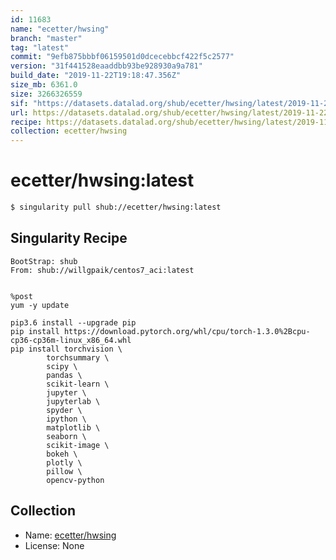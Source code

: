 ```yaml
---
id: 11683
name: "ecetter/hwsing"
branch: "master"
tag: "latest"
commit: "9efb875bbbf06159501d0dcecebbcf422f5c2577"
version: "31f441528eaaddbb93be928930a9a781"
build_date: "2019-11-22T19:18:47.356Z"
size_mb: 6361.0
size: 3266326559
sif: "https://datasets.datalad.org/shub/ecetter/hwsing/latest/2019-11-22-9efb875b-31f44152/31f441528eaaddbb93be928930a9a781.sif"
url: https://datasets.datalad.org/shub/ecetter/hwsing/latest/2019-11-22-9efb875b-31f44152/
recipe: https://datasets.datalad.org/shub/ecetter/hwsing/latest/2019-11-22-9efb875b-31f44152/Singularity
collection: ecetter/hwsing
---
```


# ecetter/hwsing:latest

```bash
$ singularity pull shub://ecetter/hwsing:latest
```

## Singularity Recipe

```singularity
BootStrap: shub
From: shub://willgpaik/centos7_aci:latest


%post
yum -y update

pip3.6 install --upgrade pip
pip install https://download.pytorch.org/whl/cpu/torch-1.3.0%2Bcpu-cp36-cp36m-linux_x86_64.whl
pip install torchvision \
        torchsummary \
        scipy \
        pandas \
        scikit-learn \
        jupyter \
        jupyterlab \
        spyder \
        ipython \
        matplotlib \
        seaborn \
        scikit-image \
        bokeh \
        plotly \
        pillow \
        opencv-python
```

## Collection

 - Name: [ecetter/hwsing](https://github.com/ecetter/hwsing)
 - License: None

